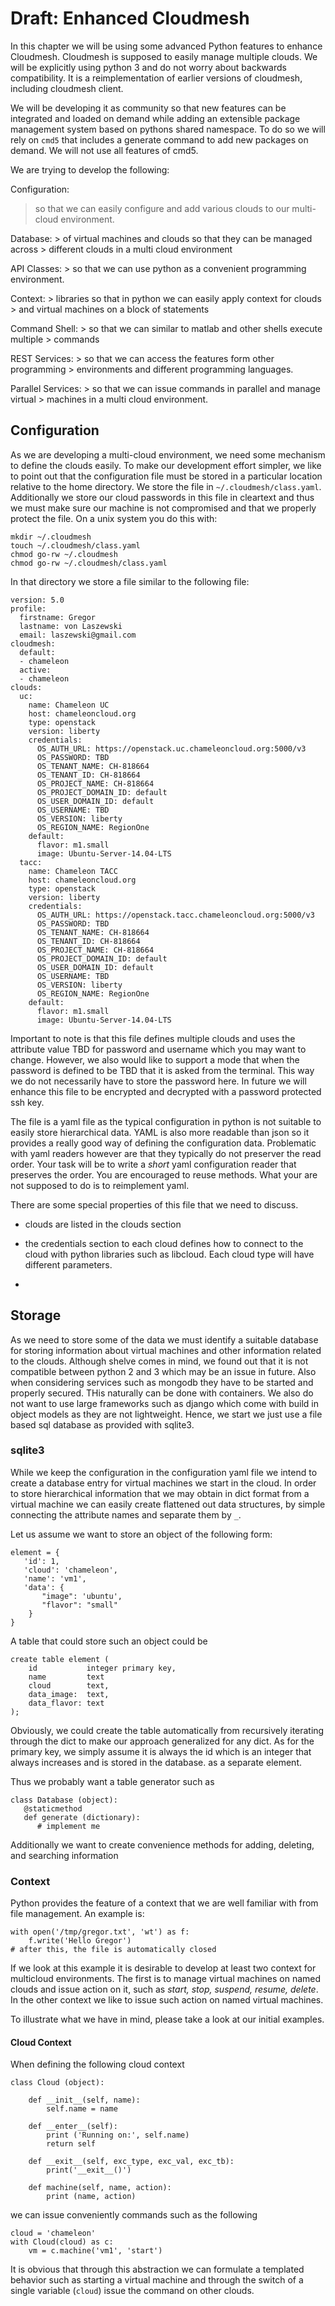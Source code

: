 # Draft: Enhanced Cloudmesh

In this chapter we will be using some advanced Python features to
enhance Cloudmesh. Cloudmesh is supposed to easily manage multiple
clouds. We will be explicitly using python 3 and do not worry about
backwards compatibility. It is a reimplementation of earlier versions of
cloudmesh, including cloudmesh client.

We will be developing it as community so that new features can be
integrated and loaded on demand while adding an extensible package
management system based on pythons shared namespace. To do so we will
rely on `cmd5` that includes a generate command to add new packages on
demand. We will not use all features of cmd5.

We are trying to develop the following:

Configuration:

> so that we can easily configure and add various clouds to our
> multi-cloud environment.

Database: \> of virtual machines and clouds so that they can be managed
across \> different clouds in a multi cloud environment

API Classes: \> so that we can use python as a convenient programming
environment.

Context: \> libraries so that in python we can easily apply context for
clouds \> and virtual machines on a block of statements

Command Shell: \> so that we can similar to matlab and other shells
execute multiple \> commands

REST Services: \> so that we can access the features form other
programming \> environments and different programming languages.

Parallel Services: \> so that we can issue commands in parallel and
manage virtual \> machines in a multi cloud environment.

## Configuration

As we are developing a multi-cloud environment, we need some mechanism
to define the clouds easily. To make our development effort simpler, we
like to point out that the configuration file must be stored in a
particular location relative to the home directory. We store the file in
`~/.cloudmesh/class.yaml`. Additionally we store our cloud passwords in
this file in cleartext and thus we must make sure our machine is not
compromised and that we properly protect the file. On a unix system you
do this with:

    mkdir ~/.cloudmesh
    touch ~/.cloudmesh/class.yaml
    chmod go-rw ~/.cloudmesh
    chmod go-rw ~/.cloudmesh/class.yaml

In that directory we store a file similar to the following file:

    version: 5.0
    profile:
      firstname: Gregor
      lastname: von Laszewski
      email: laszewski@gmail.com
    cloudmesh:
      default:
      - chameleon 
      active:
      - chameleon
    clouds:
      uc:
        name: Chameleon UC
        host: chameleoncloud.org
        type: openstack
        version: liberty
        credentials:
          OS_AUTH_URL: https://openstack.uc.chameleoncloud.org:5000/v3
          OS_PASSWORD: TBD
          OS_TENANT_NAME: CH-818664
          OS_TENANT_ID: CH-818664
          OS_PROJECT_NAME: CH-818664
          OS_PROJECT_DOMAIN_ID: default
          OS_USER_DOMAIN_ID: default
          OS_USERNAME: TBD
          OS_VERSION: liberty
          OS_REGION_NAME: RegionOne
        default:
          flavor: m1.small
          image: Ubuntu-Server-14.04-LTS
      tacc:
        name: Chameleon TACC
        host: chameleoncloud.org
        type: openstack
        version: liberty
        credentials:
          OS_AUTH_URL: https://openstack.tacc.chameleoncloud.org:5000/v3
          OS_PASSWORD: TBD
          OS_TENANT_NAME: CH-818664
          OS_TENANT_ID: CH-818664
          OS_PROJECT_NAME: CH-818664
          OS_PROJECT_DOMAIN_ID: default
          OS_USER_DOMAIN_ID: default
          OS_USERNAME: TBD
          OS_VERSION: liberty
          OS_REGION_NAME: RegionOne
        default:
          flavor: m1.small
          image: Ubuntu-Server-14.04-LTS

Important to note is that this file defines multiple clouds and uses the
attribute value TBD for password and username which you may want to
change. However, we also would like to support a mode that when the
password is defined to be TBD that it is asked from the terminal. This
way we do not necessarily have to store the password here. In future we
will enhance this file to be encrypted and decrypted with a password
protected ssh key.

The file is a yaml file as the typical configuration in python is not
suitable to easily store hierarchical data. YAML is also more readable
than json so it provides a really good way of defining the configuration
data. Problematic with yaml readers however are that they typically do
not preserver the read order. Your task will be to write a *short* yaml
configuration reader that preserves the order. You are encouraged to
reuse methods. What your are not supposed to do is to reimplement yaml.

There are some special properties of this file that we need to discuss.

-   clouds are listed in the clouds section

-   the credentials section to each cloud defines how to connect to the
    cloud with python libraries such as libcloud. Each cloud type will
    have different parameters.

-   

## Storage

As we need to store some of the data we must identify a suitable
database for storing information about virtual machines and other
information related to the clouds. Although shelve comes in mind, we
found out that it is not compatible between python 2 and 3 which may be
an issue in future. Also when considering services such as mongodb they
have to be started and properly secured. THis naturally can be done with
containers. We also do not want to use large frameworks such as django
which come with build in object models as they are not lightweight.
Hence, we start we just use a file based sql database as provided with
sqlite3.

### sqlite3

While we keep the configuration in the configuration yaml file we intend
to create a database entry for virtual machines we start in the cloud.
In order to store hierarchical information that we may obtain in dict
format from a virtual machine we can easily create flattened out data
structures, by simple connecting the attribute names and separate them
by `_`.

Let us assume we want to store an object of the following form:

    element = {
       'id': 1,
       'cloud': 'chameleon',
       'name': 'vm1',
       'data': {
           "image": 'ubuntu',
           "flavor": "small"
        }
    }

A table that could store such an object could be

    create table element (
        id           integer primary key,
        name         text
        cloud        text,
        data_image:  text,
        data_flavor: text
    );

Obviously, we could create the table automatically from recursively
iterating through the dict to make our approach generalized for any
dict. As for the primary key, we simply assume it is always the id which
is an integer that always increases and is stored in the database. as a
separate element.

Thus we probably want a table generator such as

``` {.python}
class Database (object):
   @staticmethod
   def generate (dictionary):
      # implement me
```

Additionally we want to create convenience methods for adding, deleting,
and searching information

### Context

Python provides the feature of a context that we are well familiar with
from file management. An example is:

``` {.python}
with open('/tmp/gregor.txt', 'wt') as f:
    f.write('Hello Gregor')
# after this, the file is automatically closed
```

If we look at this example it is desirable to develop at least two
context for multicloud environments. The first is to manage virtual
machines on named clouds and issue action on it, such as *start, stop,
suspend, resume, delete*. In the other context we like to issue such
action on named virtual machines.

To illustrate what we have in mind, please take a look at our initial
examples.

#### Cloud Context

When defining the following cloud context

``` {.python}
class Cloud (object):
        
    def __init__(self, name):
        self.name = name

    def __enter__(self):
        print ('Running on:', self.name)
        return self

    def __exit__(self, exc_type, exc_val, exc_tb):
        print('__exit__()')

    def machine(self, name, action):
        print (name, action)
```

we can issue conveniently commands such as the following

``` {.python}
cloud = 'chameleon'
with Cloud(cloud) as c:
    vm = c.machine('vm1', 'start')
```

It is obvious that through this abstraction we can formulate a templated
behavior such as starting a virtual machine and through the switch of a
single variable (`cloud`) issue the command on other clouds.
